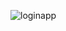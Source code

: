 ![loginapp](https://github.com/burakyesilyurt/FLO-Bootcamp/assets/76653369/b729fe32-052c-4943-82f1-8f8088328f45)

